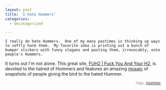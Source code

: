 ```yaml
---
layout: post
title: 'I hate Hummers'
categories:
  - Uncategorized

---
```



    I really do hate Hummers.  One of my many pastimes is thinking up ways to softly harm them.  My favorite idea is printing out a bunch of bumper stickers with funny slogans and pasting them, irrevocably, onto people's Hummers.
It turns out I'm not alone.  This great site,  <a href="http://www.fuh2.com/index.php">FUH2 | Fuck You And Your H2</a>, is devoted to the hatred of Hummers and features an amazing <a href="http://www.fuh2.com/BuyPosterFlash.php">mosaic</a> of snapshots of people giving the bird to the hated Hummer.


<p style="text-align:right;font-size:11px;letter-spacing:.05em;color:#808979;">Tags: <a href="http://www.technorati.com/tag/Hummer" rel="tag">Hummer</a></p>
